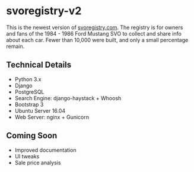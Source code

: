 svoregistry-v2
==============
This is the newest version of [svoregistry.com](http://www.svoregistry.com). The registry is for owners and fans of the 1984 - 1986 Ford Mustang SVO to collect and share info about each car. Fewer than 10,000 were built, and only a small percentage remain.

Technical Details
-----------------
* Python 3.x
* Django
* PostgreSQL
* Search Engine: django-haystack + Whoosh
* Bootstrap 3
* Ubuntu Server 16.04
* Web Server: nginx + Gunicorn

Coming Soon
-----------
* Improved documentation
* UI tweaks
* Sale price analysis
